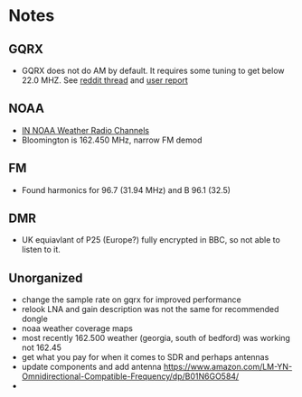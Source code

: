 # Notes

## GQRX

- GQRX does not do AM by default. It requires some tuning to get below 22.0 MHZ. See [reddit thread](https://www.reddit.com/r/RTLSDR/comments/ksmv9f/cant_listen_to_am_radio_broadcasts_with_nooelec/) and [user report](http://adrianchadd.blogspot.com/2017/06/gqrx-direct-sampling-configuration.html?m=1)

## NOAA

- [IN NOAA Weather Radio Channels](https://www.weather.gov/nwr/stations?State=IN)
- Bloomington is 162.450 MHz, narrow FM demod

## FM

- Found harmonics for 96.7 (31.94 MHz) and B 96.1 (32.5)

## DMR

- UK equiavlant of P25 (Europe?) fully encrypted in BBC, so not able to listen to it.


## Unorganized

- change the sample rate on gqrx for improved performance
- relook LNA and gain description was not the same for recommended dongle
- noaa weather coverage maps
- most recently 162.500 weather (georgia, south of bedford) was working not 162.45
- get what you pay for when it comes to SDR and perhaps antennas
- update components and add antenna https://www.amazon.com/LM-YN-Omnidirectional-Compatible-Frequency/dp/B01N6GO584/
-  

